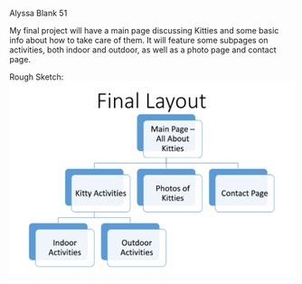 Alyssa Blank 51

My final project will have a main page discussing Kitties and some basic info about how to take care of them. It will feature some subpages on activities, both indoor and outdoor, as well as a photo page and contact page.

Rough Sketch:
![Site Layout](./imgs/sitelayout.png)
